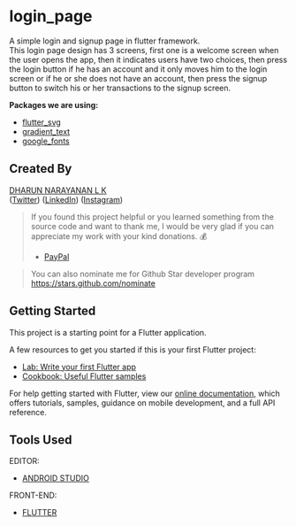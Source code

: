 # login_page

A simple login and signup page in flutter framework.<br>
This login page design has 3 screens, first one is a welcome screen when the user opens the app, then it indicates users have two choices, then press the login button if he has an account and it only moves him to the login screen or if he or she does not have an account, then press the signup button to switch his or her transactions to the signup screen.

**Packages we are using:**

- [flutter_svg](https://pub.dev/packages/flutter_svg)
- [gradient_text](https://pub.dev/packages/gradient_text)
- [google_fonts](https://pub.dev/packages/google_fonts)

## Created By
 [DHARUN NARAYANAN L K](https://dharun-narayanan.github.io/me/) <br/>
([Twitter](https://twitter.com/dharun_official)) ([LinkedIn](https://www.linkedin.com/in/dharun-narayanan-l-k-407459197/))
([Instagram](https://www.instagram.com/_dharun_26/?hl=en)) <br/>


> If you found this project helpful or you learned something from the source code and want to thank me, I would be very glad if you can appreciate my work with your kind donations. :moneybag:
>
> * [PayPal](https://www.paypal.me/DHARUNNARAYANAN/)

> You can also nominate me for Github Star developer program https://stars.github.com/nominate

## Getting Started

This project is a starting point for a Flutter application.

A few resources to get you started if this is your first Flutter project:

- [Lab: Write your first Flutter app](https://flutter.dev/docs/get-started/codelab)
- [Cookbook: Useful Flutter samples](https://flutter.dev/docs/cookbook)

For help getting started with Flutter, view our
[online documentation](https://flutter.dev/docs), which offers tutorials,
samples, guidance on mobile development, and a full API reference.

## Tools Used

EDITOR:
 - [ANDROID STUDIO](https://developer.android.com/studio)
 
FRONT-END:
 - [FLUTTER](https://flutter.dev/)
 

